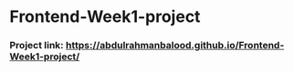 # Frontend-Week1-project
### Project link: https://abdulrahmanbalood.github.io/Frontend-Week1-project/
